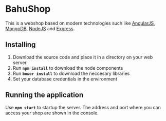 # BahuShop 

This is a webshop based on modern technologies such like [AngularJS](https://angularjs.org), [MongoDB](https://www.mongodb.org), [NodeJS](https://nodejs.org) and [Express](http://expressjs.com).


## Installing

1. Download the source code and place it in a directory on your web server
2. Run **`npm install`** to download the node components
3. Run **`bower install`** to download the neccesary libraries
4. Set your database credentials in the environment


## Running the application

Use **`npm start`** to startup the server. The address and port where you can access your shop are shown in the console.

